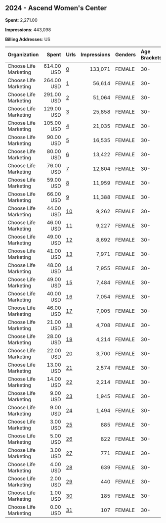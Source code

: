 ## 2024 - Ascend Women's Center 
**Spent**: 2,271.00

**Impressions**: 443,098

**Billing Addresses**: US

|Organization|Spent|Urls|Impressions|Genders|Age Brackets|Country Codes|
|:---|---:|:---|---:|:---|:---|:---|
|Choose Life Marketing|614.00 USD|[0](https://www.snap.com/political-ads/asset/691516db66fdc01a6cb23a36d16a56e0a8579cb63f1a35fdc4f408d0212ff03c?mediaType=png)|133,071|FEMALE|30-|united states|
|Choose Life Marketing|264.00 USD|[1](https://www.snap.com/political-ads/asset/61921feefa10d61525a083bbd5a3a7946576f6dd0479668069cd1fdc2e38408f?mediaType=png)|56,614|FEMALE|30-|united states|
|Choose Life Marketing|291.00 USD|[2](https://www.snap.com/political-ads/asset/b407b2db6fbbf17e658d6647497e2c89fc1596fb547074fa7bf539e01abec125?mediaType=png)|51,064|FEMALE|30-|united states|
|Choose Life Marketing|129.00 USD|[3](https://www.snap.com/political-ads/asset/75adb4279688d6ed8db85f9cddaa61f28afcf0a0e74965ed014d1101bd2894cb?mediaType=png)|25,858|FEMALE|30-|united states|
|Choose Life Marketing|105.00 USD|[4](https://www.snap.com/political-ads/asset/54237e9201f5026a623b3077663e0637f9110ab2e17a8847a470913b8d332ce4?mediaType=png)|21,035|FEMALE|30-|united states|
|Choose Life Marketing|90.00 USD|[5](https://www.snap.com/political-ads/asset/68a94292e0a2adf60b4aac37e761342a332c507bfed8d89b571f173e49e1e631?mediaType=png)|16,535|FEMALE|30-|united states|
|Choose Life Marketing|80.00 USD|[6](https://www.snap.com/political-ads/asset/604ffa967852df46fa2ac3c1c5ca44a807299d06169644df31e839f4ff3febe0?mediaType=mp4)|13,422|FEMALE|30-|united states|
|Choose Life Marketing|76.00 USD|[7](https://www.snap.com/political-ads/asset/244eb76c7b41cdd66de41a77a8c41d3da8f9adcd87e82267d0a46c8de5302783?mediaType=mp4)|12,804|FEMALE|30-|united states|
|Choose Life Marketing|59.00 USD|[8](https://www.snap.com/political-ads/asset/aa7b1ee96c6a73419723fea8412f534217ea1805e26e2ee10d03f07f402a3b3c?mediaType=png)|11,959|FEMALE|30-|united states|
|Choose Life Marketing|66.00 USD|[9](https://www.snap.com/political-ads/asset/34b46373eb33b41f85ec119acdd6da8f250a0bf6b0d76d43a35ab82abdf48c28?mediaType=png)|11,388|FEMALE|30-|united states|
|Choose Life Marketing|44.00 USD|[10](https://www.snap.com/political-ads/asset/1c5b5fc45840e49da892945f1cb96ef0ebea595dfb231f9ba25a428dacd957d7?mediaType=png)|9,262|FEMALE|30-|united states|
|Choose Life Marketing|46.00 USD|[11](https://www.snap.com/political-ads/asset/dcf110a02f138bc3dd0f2064bd45b7bce690ccd75aea6eefe762aadbc3bf9726?mediaType=mp4)|9,227|FEMALE|30-|united states|
|Choose Life Marketing|49.00 USD|[12](https://www.snap.com/political-ads/asset/870b88c9437305c4d46b83bb7e96ecd262a0e83f9b03787356098b5fbfabc1ee?mediaType=mp4)|8,692|FEMALE|30-|united states|
|Choose Life Marketing|41.00 USD|[13](https://www.snap.com/political-ads/asset/c3b416ccfbba2472c6b731ef5d8bc14bc7220e80013ea2db8e02be0e59abc2fd?mediaType=mp4)|7,971|FEMALE|30-|united states|
|Choose Life Marketing|48.00 USD|[14](https://www.snap.com/political-ads/asset/d2480ceac8d99f23c1801f5ad8d7b093165a97ccaa5999153da2c71b054223bf?mediaType=png)|7,955|FEMALE|30-|united states|
|Choose Life Marketing|49.00 USD|[15](https://www.snap.com/political-ads/asset/b37f85acc3058232c0ec09d8dafa8d51e2057ff964311b819aac58cd1f9a3cd0?mediaType=mp4)|7,484|FEMALE|30-|united states|
|Choose Life Marketing|40.00 USD|[16](https://www.snap.com/political-ads/asset/03513b335a946044763a2eab258073a9f47b02c2a00f856955b81203155d0e52?mediaType=mp4)|7,054|FEMALE|30-|united states|
|Choose Life Marketing|46.00 USD|[17](https://www.snap.com/political-ads/asset/012802836439167b7067c0dc7fdbf198bf8e6078f86e155ad36d8f0b6e300e42?mediaType=png)|7,005|FEMALE|30-|united states|
|Choose Life Marketing|21.00 USD|[18](https://www.snap.com/political-ads/asset/4ee82709c75609187ed068dd81d358f88c71d647741e9d014c58b77833bbedad?mediaType=png)|4,708|FEMALE|30-|united states|
|Choose Life Marketing|28.00 USD|[19](https://www.snap.com/political-ads/asset/eddbfde766a35db990c0392622c25ef85fa6fa1bf49b1d2455a10bbe04abbe39?mediaType=mp4)|4,214|FEMALE|30-|united states|
|Choose Life Marketing|22.00 USD|[20](https://www.snap.com/political-ads/asset/3f5555de7430a4017f1876fc25d610a342d7eebfd651f1b1d4cc9afc664fc3d2?mediaType=png)|3,700|FEMALE|30-|united states|
|Choose Life Marketing|13.00 USD|[21](https://www.snap.com/political-ads/asset/9859e6b562aad062028400299bc5a181c9d0de5c7aaf3c73aa022461821c62a9?mediaType=png)|2,574|FEMALE|30-|united states|
|Choose Life Marketing|14.00 USD|[22](https://www.snap.com/political-ads/asset/a01a089feecc6e3c905e1ec1f18189cb6fc4e71698ab58dc7335acc95a233c63?mediaType=png)|2,214|FEMALE|30-|united states|
|Choose Life Marketing|9.00 USD|[23](https://www.snap.com/political-ads/asset/1fdf86315bdd3f16214f5ddaf8956e07badde1805da6b37d411acb254c274504?mediaType=png)|1,945|FEMALE|30-|united states|
|Choose Life Marketing|9.00 USD|[24](https://www.snap.com/political-ads/asset/f102e4761ad3bdc73f5378d247d5246b36cb65c0724c167043f46c4043f06ed5?mediaType=mp4)|1,494|FEMALE|30-|united states|
|Choose Life Marketing|3.00 USD|[25](https://www.snap.com/political-ads/asset/8e701ddd2923114e2b174b037c12e0da06e5c1b62d2ceff4870d23abbe5bccd2?mediaType=png)|885|FEMALE|30-|united states|
|Choose Life Marketing|5.00 USD|[26](https://www.snap.com/political-ads/asset/f828daf1afd0a53fb2721b56966fe591bf8706a9da22821ff02852b230db743e?mediaType=mp4)|822|FEMALE|30-|united states|
|Choose Life Marketing|3.00 USD|[27](https://www.snap.com/political-ads/asset/f0fb6e3504270cc9be7cdf6353603b1750c1e8bf60b28451ca81ff1595a3d6af?mediaType=png)|771|FEMALE|30-|united states|
|Choose Life Marketing|4.00 USD|[28](https://www.snap.com/political-ads/asset/84a161c81b49e78f953e9c34ef3b5fa535f0e77be971e2ab52b7a5262947b093?mediaType=png)|639|FEMALE|30-|united states|
|Choose Life Marketing|2.00 USD|[29](https://www.snap.com/political-ads/asset/40e646106dae7966e741bc4a74b1c51e41d8f269281b22201eddc41e2c2430e3?mediaType=png)|440|FEMALE|30-|united states|
|Choose Life Marketing|1.00 USD|[30](https://www.snap.com/political-ads/asset/8b6b937dbcea57a2ff4a118f662878424f1f141e6db60e5b3afad68100660230?mediaType=png)|185|FEMALE|30-|united states|
|Choose Life Marketing|0.00 USD|[31](https://www.snap.com/political-ads/asset/afe64f42c853cd6ceab624be899f8b821c4ea1f38fb42c3f7b27722743e4e55e?mediaType=png)|107|FEMALE|30-|united states|
